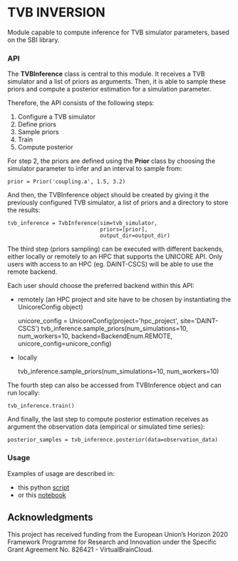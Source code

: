 # TVB INVERSION

Module capable to compute inference for TVB simulator parameters, based on the SBI library.

### API

The **TVBInference** class is central to this module. It receives a TVB simulator and a list of priors as arguments.
Then, it is able to sample these priors and compute a posterior estimation for a simulation parameter.

Therefore, the API consists of the following steps:

1. Configure a TVB simulator
2. Define priors
3. Sample priors
4. Train
5. Compute posterior


For step 2, the priors are defined using the **Prior** class by choosing the simulator parameter to infer and an interval to sample from:
   
   
    prior = Prior('coupling.a', 1.5, 3.2)

And then, the TVBInference object should be created by giving it the previously configured TVB simulator, a list of priors and a directory to store the results:

    
    tvb_inference = TvbInference(sim=tvb_simulator,
                                 priors=[prior],
                                 output_dir=output_dir)

The third step (priors sampling) can be executed with different backends, either locally or remotely to an HPC that
supports the UNICORE API. Only users with access to an HPC (eg. DAINT-CSCS) will be able to use the remote backend.

Each user should choose the preferred backend within this API:

- remotely (an HPC project and site have to be chosen by instantiating the UnicoreConfig object)


    unicore_config = UnicoreConfig(project='hpc_project', site='DAINT-CSCS')
    tvb_inference.sample_priors(num_simulations=10, 
                                num_workers=10, 
                                backend=BackendEnum.REMOTE,
                                unicore_config=unicore_config)

- locally


    tvb_inference.sample_priors(num_simulations=10,
                                num_workers=10)


The fourth step can also be accessed from TVBInference object and can run locally:

    tvb_inference.train()

And finally, the last step to compute posterior estimation receives as argument the observation data (empirical or simulated time series):
    
    posterior_samples = tvb_inference.posterior(data=observation_data)


### Usage

Examples of usage are described in:

- this python [script](https://github.com/the-virtual-brain/tvb-inversion/blob/main/mpr_sbi_tvb/sim_inference_refactored.py)
- or this [notebook](https://github.com/the-virtual-brain/tvb-inversion/tree/main/mpr_sbi_tvb/notebooks/API_example.ipynb)

## Acknowledgments

This project has received funding from the European Union’s Horizon 2020 
Framework Programme for Research and Innovation under the Specific Grant 
Agreement No. 826421 - VirtualBrainCloud.
